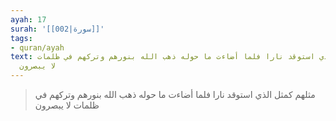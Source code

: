 ```yaml
---
ayah: 17
surah: '[[002|سورة]]'
tags:
- quran/ayah
text: مثلهم كمثل الذي استوقد نارا فلما أضاءت ما حوله ذهب الله بنورهم وتركهم في ظلمات
  لا يبصرون
---
```

> مثلهم كمثل الذي استوقد نارا فلما أضاءت ما حوله ذهب الله بنورهم وتركهم في ظلمات لا يبصرون
